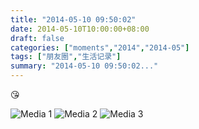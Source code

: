 ```yaml
---
title: "2014-05-10 09:50:02"
date: 2014-05-10T10:00:00+08:00
draft: false
categories: ["moments","2014","2014-05"]
tags: ["朋友圈","生活记录"]
summary: "2014-05-10 09:50:02..."
---
```


😘

![Media 1](/Moments/photos/2014-05-10/201405100950020.jpg)
![Media 2](/Moments/photos/2014-05-10/201405100950021.jpg)
![Media 3](/Moments/photos/2014-05-10/201405100950022.jpg)

